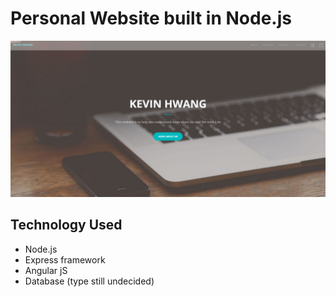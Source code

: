 # Personal Website built in Node.js

![Alt text](/public/img/ScreenShot.png?raw=true "Website View")

## Technology Used
  - Node.js
  - Express framework
  - Angular jS
  - Database (type still undecided)
  

